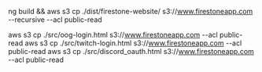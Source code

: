 ng build && aws s3 cp ./dist/firestone-website/ s3://www.firestoneapp.com --recursive --acl public-read

aws s3 cp ./src/oog-login.html s3://www.firestoneapp.com --acl public-read
aws s3 cp ./src/twitch-login.html s3://www.firestoneapp.com --acl public-read
aws s3 cp ./src/discord_oauth.html s3://www.firestoneapp.com --acl public-read
